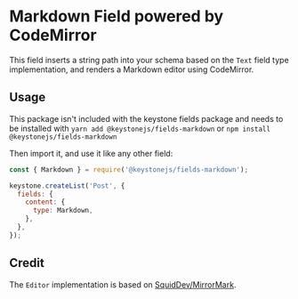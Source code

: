 <!--[meta]
section: api
subSection: field-types
title: Markdown
[meta]-->

# Markdown Field powered by CodeMirror

This field inserts a string path into your schema based on the `Text` field type implementation, and renders a Markdown editor using CodeMirror.

## Usage

This package isn't included with the keystone fields package and needs to be installed with `yarn add @keystonejs/fields-markdown` or `npm install @keystonejs/fields-markdown`

Then import it, and use it like any other field:

```js
const { Markdown } = require('@keystonejs/fields-markdown');

keystone.createList('Post', {
  fields: {
    content: {
      type: Markdown,
    },
  },
});
```

## Credit

The `Editor` implementation is based on [SquidDev/MirrorMark](https://github.com/SquidDev/MirrorMark).
